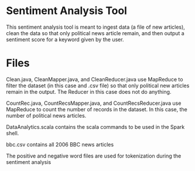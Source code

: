 # Sentiment Analysis Tool

This sentiment analysis tool is meant to ingest data (a file of new articles), clean the data so that only political news article remain, and then output a sentiment score for a keyword given by the user.

# Files

Clean.java, CleanMapper.java, and CleanReducer.java use MapReduce to filter the dataset (in this case and .csv file) so that only political new articles remain in the output. The Reducer in this case does not do anything. 

CountRec.java, CountRecsMapper.java, and CountRecsReducer.java use MapReduce to count the number of records in the dataset. In this case, the number of political news articles. 

DataAnalytics.scala contains the scala commands to be used in the Spark shell. 

bbc.csv contains all 2006 BBC news articles 

The positive and negative word files are used for tokenization during the sentiment analysis

